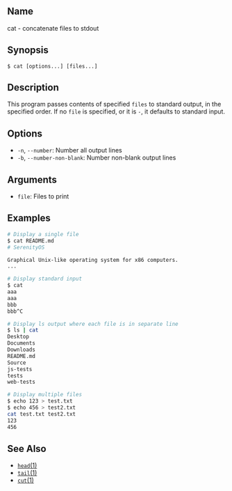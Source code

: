 ## Name

cat - concatenate files to stdout

## Synopsis

```**sh
$ cat [options...] [files...]
```

## Description

This program passes contents of specified `files` to standard output, in the specified order. If no `file` is specified, or it is `-`, it defaults to standard input.

## Options

* `-n`, `--number`: Number all output lines
* `-b`, `--number-non-blank`: Number non-blank output lines

## Arguments

* `file`: Files to print

## Examples

```sh
# Display a single file
$ cat README.md
# SerenityOS

Graphical Unix-like operating system for x86 computers.
...

# Display standard input
$ cat
aaa
aaa
bbb
bbb^C

# Display ls output where each file is in separate line
$ ls | cat
Desktop
Documents
Downloads
README.md
Source
js-tests
tests
web-tests

# Display multiple files
$ echo 123 > test.txt
$ echo 456 > test2.txt
cat test.txt test2.txt
123
456
```

## See Also
* [`head`(1)](help://man/1/head)
* [`tail`(1)](help://man/1/tail)
* [`cut`(1)](help://man/1/cut)
